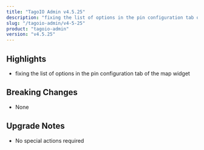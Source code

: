```yaml
---
title: "TagoIO Admin v4.5.25"
description: "fixing the list of options in the pin configuration tab of the map widget"
slug: "/tagoio-admin/v4-5-25"
product: "tagoio-admin"
version: "v4.5.25"
---
```


## Highlights

- fixing the list of options in the pin configuration tab of the map widget

## Breaking Changes

- None

## Upgrade Notes

- No special actions required
